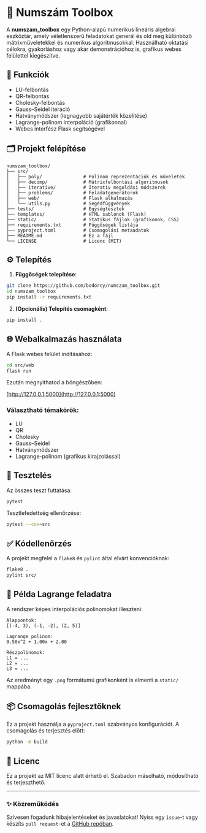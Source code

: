 
# 🧮 Numszám Toolbox

A **numszam_toolbox** egy Python-alapú numerikus lineáris algebrai eszköztár, amely véletlenszerű feladatokat generál és old meg különböző mátrixműveletekkel és numerikus algoritmusokkal. Használható oktatási célokra, gyakorláshoz vagy akár demonstrációhoz is, grafikus webes felülettel kiegészítve.

## 🎯 Funkciók

- LU-felbontás
- QR-felbontás
- Cholesky-felbontás
- Gauss–Seidel iteráció
- Hatványmódszer (legnagyobb sajátérték közelítése)
- Lagrange-polinom interpoláció (grafikonnal)
- Webes interfész Flask segítségével

## 🗂 Projekt felépítése

```
numszam_toolbox/
├── src/
│   ├── poly/               # Polinom reprezentációk és műveletek
│   ├── decomp/             # Mátrixfelbontási algoritmusok
│   ├── iterative/          # Iteratív megoldási módszerek
│   ├── problems/           # Feladatgenerátorok
│   ├── web/                # Flask alkalmazás
│   └── utils.py            # Segédfüggvények
├── tests/                  # Egységtesztek
├── templates/              # HTML sablonok (Flask)
├── static/                 # Statikus fájlok (grafikonok, CSS)
├── requirements.txt        # Függőségek listája
├── pyproject.toml          # Csomagolási metaadatok
├── README.md               # Ez a fájl
└── LICENSE                 # Licenc (MIT)
```

## ⚙️ Telepítés

1. **Függőségek telepítése**:

```bash
git clone https://github.com/bodorcy/numszam_toolbox.git
cd numszam_toolbox
pip install -r requirements.txt
```

2. **(Opcionális) Telepítés csomagként**:

```bash
pip install .
```

## 🌐 Webalkalmazás használata

A Flask webes felület indításához:

```bash
cd src/web
flask run
```

Ezután megnyithatod a böngészőben:

[http://127.0.0.1:5000](http://127.0.0.1:5000)

### Választható témakörök:
- LU
- QR
- Cholesky
- Gauss–Seidel
- Hatványmódszer
- Lagrange-polinom (grafikus kirajzolással)

## 🧪 Tesztelés

Az összes teszt futtatása:

```bash
pytest
```

Tesztlefedettség ellenőrzése:

```bash
pytest --cov=src
```

## ✅ Kódellenőrzés

A projekt megfelel a `flake8` és `pylint` által elvárt konvencióknak:

```bash
flake8 .
pylint src/
```

## 📝 Példa Lagrange feladatra

A rendszer képes interpolációs polinomokat illeszteni:

```text
Alappontok:
[(-4, 3), (-1, -2), (2, 5)]

Lagrange polinom:
0.50x^2 + 1.00x + 2.00

Részpolinomok:
L1 = ...
L2 = ...
L3 = ...
```

Az eredményt egy `.png` formátumú grafikonként is elmenti a `static/` mappába.

## 📦 Csomagolás fejlesztőknek

Ez a projekt használja a `pyproject.toml` szabványos konfigurációt. A csomagolás és terjesztés előtt:

```bash
python -m build
```

## 📄 Licenc

Ez a projekt az MIT licenc alatt érhető el. Szabadon másolható, módosítható és terjeszthető.

---

### ✨ Közreműködés

Szívesen fogadunk hibajelentéseket és javaslatokat! Nyiss egy `issue`-t vagy készíts `pull request`-et a [GitHub repóban](https://github.com/bodorcy/numszam_toolbox).